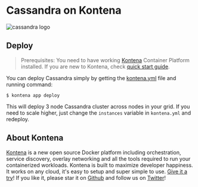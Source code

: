 # Cassandra on Kontena

![cassandra logo](http://cassandra.apache.org/media/img/cassandra_logo.png)

## Deploy

> Prerequisites: You need to have working [Kontena](http://www.kontena.io) Container Platform installed. If you are new to Kontena, check [quick start guide](http://www.kontena.io/docs/getting-started/quick-start).   

You can deploy Cassandra simply by getting the [kontena.yml](./kontena.yml) file and running command:

```
$ kontena app deploy
```

This will deploy 3 node Cassandra cluster across nodes in your grid. If you need to scale higher,
just change the `instances` variable in `kontena.yml` and redeploy.


## About Kontena

[Kontena](http://www.kontena.io) is a new open source Docker platform including orchestration, service discovery, overlay networking and all the tools required to run your containerized workloads. Kontena is built to maximize developer happiness. It works on any cloud, it's easy to setup and super simple to use. [Give it a try](http://www.kontena.io/docs/getting-started/quick-start)! If you like it, please star it on [Github](https://github.com/kontena/kontena) and follow us on [Twitter](https://twitter.com/KontenaInc)!
